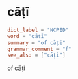 # cāṭī

``` toml
dict_label = "NCPED"
word = "cāṭī"
summary = "of cāṭi"
grammar_comment = "f"
see_also = ["cāṭi"]
```

of cāṭi

